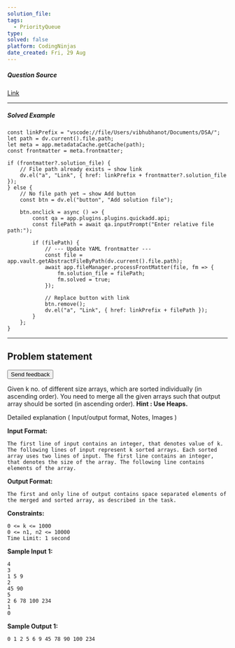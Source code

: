 ```yaml
---
solution_file:
tags:
  - PriorityQueue
type:
solved: false
platform: CodingNinjas
date_created: Fri, 29 Aug
---
```


##### Question Source  
[Link](https://classroom.codingninjas.com/app/classroom/me/13774/content/250074/offering/3394402/problem/626)

---

##### Solved Example  
```dataviewjs
const linkPrefix = "vscode://file/Users/vibhubhanot/Documents/DSA/";
let path = dv.current().file.path;
let meta = app.metadataCache.getCache(path);
const frontmatter = meta.frontmatter;

if (frontmatter?.solution_file) {
    // File path already exists → show link
    dv.el("a", "Link", { href: linkPrefix + frontmatter?.solution_file });
} else {
    // No file path yet → show Add button
    const btn = dv.el("button", "Add solution file");

    btn.onclick = async () => {
        const qa = app.plugins.plugins.quickadd.api;
        const filePath = await qa.inputPrompt("Enter relative file path:");

        if (filePath) {
            // --- Update YAML frontmatter ---
            const file = app.vault.getAbstractFileByPath(dv.current().file.path);
            await app.fileManager.processFrontMatter(file, fm => {
                fm.solution_file = filePath;
                fm.solved = true;
            });

            // Replace button with link
            btn.remove();
            dv.el("a", "Link", { href: linkPrefix + filePath });
        }
    };
}
```

---


## Problem statement
<ninjas-problems-ui-send-feedback-button><button>Send feedback</button></ninjas-problems-ui-send-feedback-button>

Given k no. of different size arrays, which are sorted individually (in ascending order). You need to merge all the given arrays such that output array should be sorted (in ascending order).
**Hint : Use Heaps.**

Detailed explanation ( Input/output format, Notes, Images )

**Input Format:**

```
The first line of input contains an integer, that denotes value of k.
The following lines of input represent k sorted arrays. Each sorted array uses two lines of input. The first line contains an integer, that denotes the size of the array. The following line contains elements of the array.
```
**Output Format:**

```
The first and only line of output contains space separated elements of the merged and sorted array, as described in the task.
```

**Constraints:**

```
0 <= k <= 1000
0 <= n1, n2 <= 10000
Time Limit: 1 second
```

**Sample Input 1:**

```
4
3
1 5 9
2
45 90
5
2 6 78 100 234
1
0
```
**Sample Output 1:**

```
0 1 2 5 6 9 45 78 90 100 234
```
